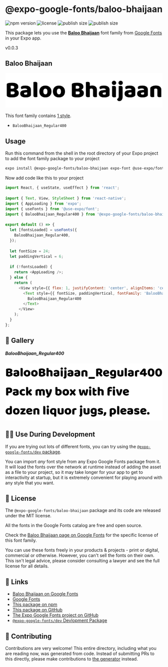 # @expo-google-fonts/baloo-bhaijaan

![npm version](https://flat.badgen.net/npm/v/@expo-google-fonts/baloo-bhaijaan)
![license](https://flat.badgen.net/github/license/expo/google-fonts)
![publish size](https://flat.badgen.net/packagephobia/install/@expo-google-fonts/baloo-bhaijaan)
![publish size](https://flat.badgen.net/packagephobia/publish/@expo-google-fonts/baloo-bhaijaan)

This package lets you use the [**Baloo Bhaijaan**](https://fonts.google.com/specimen/Baloo+Bhaijaan) font family from [Google Fonts](https://fonts.google.com/) in your Expo app.

v0.0.3

## Baloo Bhaijaan

![Baloo Bhaijaan](./font-family.png)

This font family contains [1 style](#-gallery).

- `BalooBhaijaan_Regular400`

## Usage

Run this command from the shell in the root directory of your Expo project to add the font family package to your project
```sh
expo install @expo-google-fonts/baloo-bhaijaan expo-font @use-expo/font
```

Now add code like this to your project
```js
import React, { useState, useEffect } from 'react';

import { Text, View, StyleSheet } from 'react-native';
import { AppLoading } from 'expo';
import { useFonts } from '@use-expo/font';
import { BalooBhaijaan_Regular400 } from '@expo-google-fonts/baloo-bhaijaan';

export default () => {
  let [fontsLoaded] = useFonts({
    BalooBhaijaan_Regular400,
  });

  let fontSize = 24;
  let paddingVertical = 6;

  if (!fontsLoaded) {
    return <AppLoading />;
  } else {
    return (
      <View style={{ flex: 1, justifyContent: 'center', alignItems: 'center' }}>
        <Text style={{ fontSize, paddingVertical, fontFamily: 'BalooBhaijaan_Regular400' }}>
          BalooBhaijaan_Regular400
        </Text>
      </View>
    );
  }
};

```

## 🔡 Gallery

##### BalooBhaijaan_Regular400
![BalooBhaijaan_Regular400](./52b00fb70a18a89da089a7492d3d97836ec7bd211288d3ec4ad6a60914db3dd3.ttf.png)


## 👩‍💻 Use During Development

If you are trying out lots of different fonts, you can try using the [`@expo-google-fonts/dev` package](https://github.com/expo/google-fonts/tree/master/font-packages/dev#readme).

You can import *any* font style from any Expo Google Fonts package from it. It will load the fonts
over the network at runtime instead of adding the asset as a file to your project, so it may take longer
for your app to get to interactivity at startup, but it is extremely convenient
for playing around with any style that you want.

## 📖 License

The `@expo-google-fonts/baloo-bhaijaan` package and its code are released under the MIT license.

All the fonts in the Google Fonts catalog are free and open source.

Check the [Baloo Bhaijaan page on Google Fonts](https://fonts.google.com/specimen/Baloo+Bhaijaan) for the specific license of this font family.

You can use these fonts freely in your products & projects - print or digital, commercial or otherwise. However, you can't sell the fonts on their own. This isn't legal advice, please consider consulting a lawyer and see the full license for all details.

## 🔗 Links

- [Baloo Bhaijaan on Google Fonts](https://fonts.google.com/specimen/Baloo+Bhaijaan)
- [Google Fonts](https://fonts.google.com/)
- [This package on npm](https://www.npmjs.com/package/@expo-google-fonts/baloo-bhaijaan)
- [This package on GitHub](https://github.com/expo/google-fonts/tree/master/font-packages/baloo-bhaijaan)
- [The Expo Google Fonts project on GitHub](https://github.com/expo/google-fonts)
- [`@expo-google-fonts/dev` Devlopment Package](https://github.com/expo/google-fonts/tree/master/font-packages/dev)


## 🤝 Contributing

Contributions are very welcome! This entire directory, including what you are reading now, was generated from code. Instead of submitting PRs to this directly, please make contributions to [the generator](https://github.com/expo/google-fonts/tree/master/packages/generator) instead.
